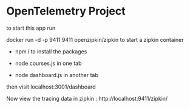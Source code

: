 # OpenTelemetry Project
to start this app run

docker run -d -p 9411:9411 openzipkin/zipkin to start a zipkin container

 - npm i to install the packages

 - node courses.js in one tab

 - node dashboard.js in another tab

then visit localhost:3001/dashboard

Now view the tracing data in zipkin : http://localhost:9411/zipkin/